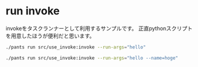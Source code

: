 # run invoke

invokeをタスクランナーとして利用するサンプルです。
正直pythonスクリプトを用意したほうが便利だと思います。

```bash
./pants run src/use_invoke:invoke --run-args="hello"
```

```bash
./pants run src/use_invoke:invoke --run-args="hello --name=hoge"
```
